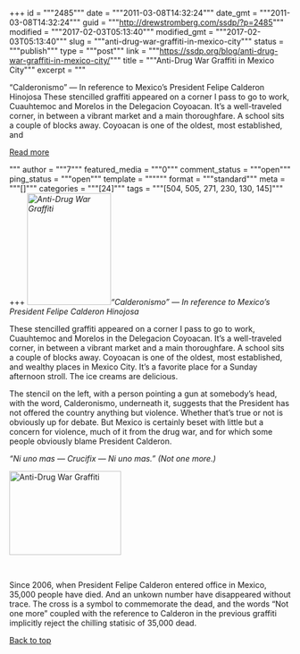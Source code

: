 +++
id = """2485"""
date = """2011-03-08T14:32:24"""
date_gmt = """2011-03-08T14:32:24"""
guid = """http://drewstromberg.com/ssdp/?p=2485"""
modified = """2017-02-03T05:13:40"""
modified_gmt = """2017-02-03T05:13:40"""
slug = """anti-drug-war-graffiti-in-mexico-city"""
status = """publish"""
type = """post"""
link = """https://ssdp.org/blog/anti-drug-war-graffiti-in-mexico-city/"""
title = """Anti-Drug War Graffiti in Mexico City"""
excerpt = """<p>&#8220;Calderonismo&#8221; &#8212; In reference to Mexico&#8217;s President Felipe Calderon Hinojosa These stencilled graffiti appeared on a corner I pass to go to work, Cuauhtemoc and Morelos in the Delegacion Coyoacan. It&#8217;s a well-traveled corner, in between a vibrant market and a main thoroughfare. A school sits a couple of blocks away. Coyoacan is one of the oldest, most established, and</p>
<div class="h10"></div>
<p><a class="more-link2 flat" href="https://ssdp.org/blog/anti-drug-war-graffiti-in-mexico-city/">Read more</a></p>
"""
author = """7"""
featured_media = """0"""
comment_status = """open"""
ping_status = """open"""
template = """"""
format = """standard"""
meta = """[]"""
categories = """[24]"""
tags = """[504, 505, 271, 230, 130, 145]"""
+++
<em><img class="alignright" title="Anti-Drug War Graffiti" src="http://ssdp.org/assets/images/blog/2011/march/Coyoacan.jpg" alt="Anti-Drug War Graffiti" width="150" height="200" />&#8220;Calderonismo&#8221; &#8212; In reference to Mexico&#8217;s President Felipe Calderon Hinojosa</em>



<em></em>These stencilled graffiti appeared on a corner I pass to go to work, Cuauhtemoc and Morelos in the Delegacion Coyoacan. It&#8217;s a well-traveled corner, in between a vibrant market and a main thoroughfare. A school sits a couple of blocks away. Coyoacan is one of the oldest, most established, and wealthy places in Mexico City. It&#8217;s a favorite place for a Sunday afternoon stroll. The ice creams are delicious.



The stencil on the left, with a person pointing a gun at somebody&#8217;s head, with the word, Calderonismo, underneath it, suggests that the President has not offered the country anything but violence. Whether that&#8217;s true or not is obviously up for debate. But Mexico is certainly beset with little but a concern for violence, much of it from the drug war, and for which some people obviously blame President Calderon.



<em>&#8220;Ni uno mas &#8212; Crucifix &#8212; Ni uno mas.&#8221; (Not one more.)</em>



<em></em><img class="alignleft" title="Anti-Drug War Graffiti" src="http://ssdp.org/assets/images/blog/2011/march/Cuauhtehmoc.jpg" alt="Anti-Drug War Graffiti" width="200" height="150" />



&nbsp;



Since 2006, when President Felipe Calderon entered office in Mexico, 35,000 people have died. And an unkown number have disappeared without trace. The cross is a symbol to commemorate the dead, and the words &#8220;Not one more&#8221; coupled with the reference to Calderon in the previous graffiti implicitly reject the chilling statisic of 35,000 dead.



<a title="Back to Top" href="http://ssdp.org/news/blog/anti-drug-war-graffiti-in-mexico-city#top">Back to top</a>
